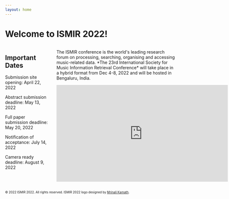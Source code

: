 ```yaml
---
layout: home
---
```

# Welcome to ISMIR 2022!
<div style="display:inline-block">
    <div style="width:25%; float:left;">
    <h2> Important Dates</h2>
    <p>Submission site opening: April 22, 2022 </p>
    <p> Abstract submission deadline: May 13, 2022 </p>
    <p> Full paper submission deadline: May 20, 2022 </p>
    <p> Notification of acceptance: July 14, 2022 </p>
    <p> Camera ready deadline: August 9, 2022 </p>
    </div>
    <div style="width:70%; float:right;">
    <p>The ISMIR conference is the world's leading research forum on processing, searching, organising and accessing music-related data. *The 23rd International Society for Music Information Retrieval Conference* will take place in a hybrid format from Dec 4-8, 2022 and will be hosted in Bengaluru, India.</p>
    <p align="center"><iframe width="560" height="315" src="https://www.youtube.com/embed/F1mYxLbYHfg" title="YouTube video player" frameborder="0" allow="accelerometer; autoplay; clipboard-write; encrypted-media; gyroscope; picture-in-picture" allowfullscreen></iframe></p>
    </div>
    
</div>

<p> <font size="-2"> &copy; 2022 ISMIR 2022. All rights reserved. ISMIR 2022 logo designed by <a href="https://mrinali.co/">Mrinali Kamath</a>.</font></p>





